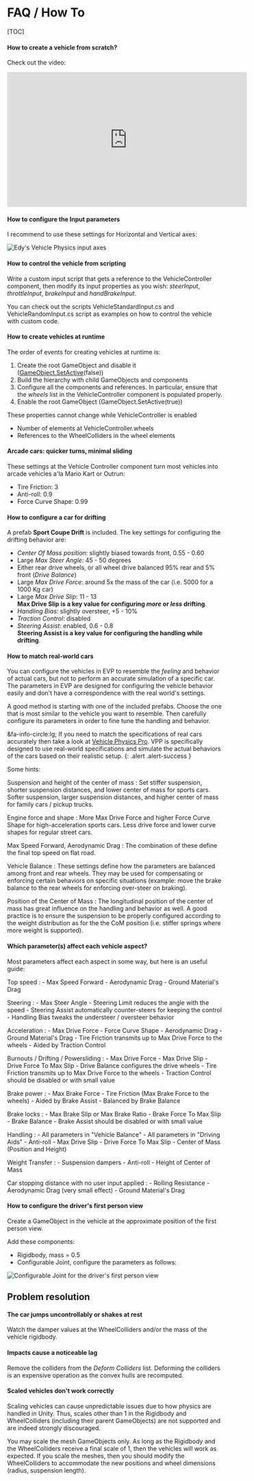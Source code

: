 # FAQ / How To

[TOC]

#### How to create a vehicle from scratch?

Check out the video:
<iframe width="560" height="315" src="https://www.youtube.com/watch?v=8stasJIfx6I" frameborder="0" allowfullscreen></iframe>

#### How to configure the Input parameters

I recommend to use these settings for Horizontal and Vertical axes:

![Edy's Vehicle Physics input axes](/img/input-axes-setup.png)

#### How to control the vehicle from scripting

Write a custom input script that gets a reference to the VehicleController component, then modify
its input properties as you wish: _steerInput_, _throttleInput_, _brakeInput_ and _handBrakeInput_.

You can check out the scripts VehicleStandardInput.cs and VehicleRandomInput.cs script as examples
on how to control the vehicle with custom code.

#### How to create vehicles at runtime

The order of events for creating vehicles at runtime is:

1. Create the root GameObject and disable it ([GameObject.SetActive](http://docs.unity3d.com/ScriptReference/GameObject.SetActive.html)(false))
2. Build the hierarchy with child GameObjects and components
3. Configure all the components and references. In particular, ensure that the _wheels_ list in
	the VehicleController component is populated properly.
4. Enable the root GameObject (GameObject.SetActive(true))

These properties cannot change while VehicleController is enabled

- Number of elements at VehicleController.wheels
- References to the WheelColliders in the wheel elements

#### Arcade cars: quicker turns, minimal sliding

These settings at the Vehicle Controller component turn most vehicles into arcade vehicles
a'la Mario Kart or Outrun:

- Tire Friction: 3
- Anti-roll: 0.9
- Force Curve Shape: 0.99

#### How to configure a car for drifting

A prefab **Sport Coupe Drift** is included. The key settings for configuring the drifting behavior
are:

- _Center Of Mass position_: slightly biased towards front, 0.55 - 0.60
- Large _Max Steer Angle_: 45 - 50 degrees
- Either rear drive wheels, or all wheel drive balanced 95% rear and 5% front (_Drive Balance_)
- Large _Max Drive Force_: around 5x the mass of the car (i.e. 5000 for a 1000 Kg car)
- Large _Max Drive Slip_: 11 - 13<br>**Max Drive Slip is a key value for configuring _more_ or _less_ drifting**.
- _Handling Bias_: slightly oversteer, +5 - 10%
- _Traction Control_: disabled
- _Steering Assist_: enabled, 0.6 - 0.8<br>**Steering Assist is a key value for configuring the handling while drifting**.

#### How to match real-world cars

You can configure the vehicles in EVP to resemble the _feeling_ and behavior of actual cars, but
not to perform an accurate simulation of a specific car. The parameters in EVP are designed for
configuring the vehicle behavior easily and don't have a correspondence with the real world's
settings.

A good method is starting with one of the included prefabs. Choose the one that is most similar to
the vehicle you want to resemble. Then carefully configure its parameters in order to fine tune the
handling and behavior.

&fa-info-circle:lg; If you need to match the specifications of real cars accurately then take a look
at [Vehicle Physics Pro](http://vehiclephysics.com). VPP is specifically designed to use real-world
specifications and simulate the actual behaviors of the cars based on their realistic setup.
{: .alert .alert-success }

Some hints:

Suspension and height of the center of mass
:	Set stiffer suspension, shorter suspension distances, and lower center of mass for sports cars.
	Softer suspension, larger suspension distances, and higher center of mass for family cars /
	pickup trucks.

Engine force and shape
:	More Max Drive Force and higher Force Curve Shape for high-acceleration sports cars. Less drive
	force and lower curve shapes for regular street cars.

Max Speed Forward, Aerodynamic Drag
:	The combination of these define the final top speed on flat road.

Vehicle Balance
:	These settings define how the parameters are balanced among front and rear wheels. They may be
	used for compensating or enforcing certain behaviors on specific situations (example: move the
	brake balance to the rear wheels for enforcing over-steer on braking).

Position of the Center of Mass
:	The longitudinal position of the center of mass has great influence on the handling and behavior
	as well. A good practice is to ensure the suspension to be properly configured according to the
	weight distribution as for the the CoM position (i.e. stiffer springs where more weight is
	supported).

#### Which parameter(s) affect each vehicle aspect?

Most parameters affect each aspect in some way, but here is an useful guide:

Top speed
:	- Max Speed Forward
	- Aerodynamic Drag
	- Ground Material's Drag

Steering
:	- Max Steer Angle
	- Steering Limit reduces the angle with the speed
	- Steering Assist automatically counter-steers for keeping the control
	- Handling Bias tweaks the understeer / oversteer behavior

Acceleration
:	- Max Drive Force
	- Force Curve Shape
	- Aerodynamic Drag
	- Ground Material's Drag
	- Tire Friction transmits up to Max Drive Force to the wheels
	- Aided by Traction Control

Burnouts / Drifting / Powersliding
:	- Max Drive Force
	- Max Drive Slip
	- Drive Force To Max Slip
	- Drive Balance configures the drive wheels
	- Tire Friction transmits up to Max Drive Force to the wheels
	- Traction Control should be disabled or with small value

Brake power
:	- Max Brake Force
	- Tire Friction (Max Brake Force to the wheels)
	- Aided by Brake Assist
	- Balanced by Brake Balance

Brake locks
:	- Max Brake Slip or Max Brake Ratio
	- Brake Force To Max Slip
	- Brake Balance
	- Brake Assist should be disabled or with small value

Handling
:	- All parameters in "Vehicle Balance"
	- All parameters in "Driving Aids"
	- Anti-roll
	- Max Drive Slip
	- Drive Force To Max Slip
	- Center of Mass (Position and Height)

Weight Transfer
:	- Suspension dampers
	- Anti-roll
	- Height of Center of Mass

Car stopping distance with no user input applied
:	- Rolling Resistance
	- Aerodynamic Drag (very small effect)
	- Ground Material's Drag

#### How to configure the driver's first person view

Create a GameObject in the vehicle at the approximate position of the first person view.

Add these components:

- Rigidbody, mass = 0.5
- Configurable Joint, configure the parameters as follows:

![Configurable Joint for the driver's first person view](/img/driver-view-configurable-joint-parameters.png)

## Problem resolution

#### The car jumps uncontrollably or shakes at rest

Watch the damper values at the WheelColliders and/or the mass of the vehicle rigidbody.

#### Impacts cause a noticeable lag

Remove the colliders from the _Deform Colliders_ list. Deforming the colliders is an expensive
operation as the convex hulls are recomputed.

#### Scaled vehicles don't work correctly

Scaling vehicles can cause unpredictable issues due to how physics are handled in Unity. Thus,
scales other than 1 in the Rigidbody and WheelColliders (including their parent GameObjects) are not
supported and are indeed strongly discouraged.

You may scale the mesh GameObjects only. As long as the Rigidbody and the WheelColliders receive a
final scale of 1, then the vehicles will work as expected. If you scale the meshes, then you should
modify the WheelColliders to accommodate the new positions and wheel dimensions (radius, suspension
length).